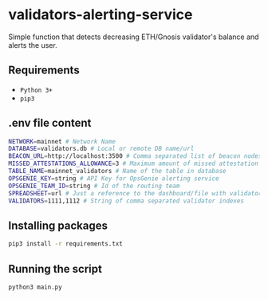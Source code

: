 # validators-alerting-service
Simple function that detects decreasing ETH/Gnosis validator's balance and alerts the user.

## Requirements
* `Python 3+`
* `pip3`

## .env file content
```bash
NETWORK=mainnet # Network Name
DATABASE=validators.db # Local or remote DB name/url
BEACON_URL=http://localhost:3500 # Comma separated list of beacon nodes
MISSED_ATTESTATIONS_ALLOWANCE=3 # Maximum amount of missed attestation before triggering an alert
TABLE_NAME=mainnet_validators # Name of the table in database
OPSGENIE_KEY=string # API Key for OpsGenie alerting service
OPSGENIE_TEAM_ID=string # Id of the routing team
SPREADSHEET=url # Just a reference to the dashboard/file with validators lookup
VALIDATORS=1111,1112 # String of comma separated validator indexes
```

## Installing packages
```bash
pip3 install -r requirements.txt
```

## Running the script
```bash
python3 main.py
```